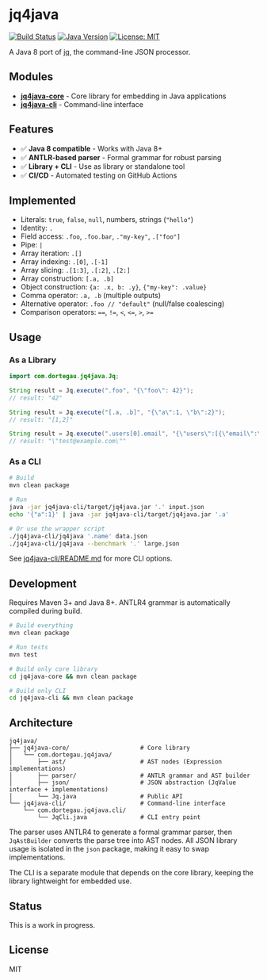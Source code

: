 # jq4java

[![Build Status](https://github.com/dortegau/jq4java/actions/workflows/test.yml/badge.svg)](https://github.com/dortegau/jq4java/actions)
[![Java Version](https://img.shields.io/badge/Java-8%2B-blue)](https://www.oracle.com/java/)
[![License: MIT](https://img.shields.io/badge/License-MIT-yellow.svg)](https://opensource.org/licenses/MIT)

A Java 8 port of [jq](https://jqlang.github.io/jq/), the command-line JSON processor.

## Modules

- **[jq4java-core](jq4java-core/)** - Core library for embedding in Java applications
- **[jq4java-cli](jq4java-cli/)** - Command-line interface

## Features

- ✅ **Java 8 compatible** - Works with Java 8+
- ✅ **ANTLR-based parser** - Formal grammar for robust parsing
- ✅ **Library + CLI** - Use as library or standalone tool
- ✅ **CI/CD** - Automated testing on GitHub Actions

## Implemented

- Literals: `true`, `false`, `null`, numbers, strings (`"hello"`)
- Identity: `.`
- Field access: `.foo`, `.foo.bar`, `."my-key"`, `.["foo"]`
- Pipe: `|`
- Array iteration: `.[]`
- Array indexing: `.[0]`, `.[-1]`
- Array slicing: `.[1:3]`, `.[:2]`, `.[2:]`
- Array construction: `[.a, .b]`
- Object construction: `{a: .x, b: .y}`, `{"my-key": .value}`
- Comma operator: `.a, .b` (multiple outputs)
- Alternative operator: `.foo // "default"` (null/false coalescing)
- Comparison operators: `==`, `!=`, `<`, `<=`, `>`, `>=`

## Usage

### As a Library

```java
import com.dortegau.jq4java.Jq;

String result = Jq.execute(".foo", "{\"foo\": 42}");
// result: "42"

String result = Jq.execute("[.a, .b]", "{\"a\":1, \"b\":2}");
// result: "[1,2]"

String result = Jq.execute(".users[0].email", "{\"users\":[{\"email\":\"test@example.com\"}]}");
// result: "\"test@example.com\""
```

### As a CLI

```bash
# Build
mvn clean package

# Run
java -jar jq4java-cli/target/jq4java.jar '.' input.json
echo '{"a":1}' | java -jar jq4java-cli/target/jq4java.jar '.a'

# Or use the wrapper script
./jq4java-cli/jq4java '.name' data.json
./jq4java-cli/jq4java --benchmark '.' large.json
```

See [jq4java-cli/README.md](jq4java-cli/README.md) for more CLI options.

## Development

Requires Maven 3+ and Java 8+. ANTLR4 grammar is automatically compiled during build.

```bash
# Build everything
mvn clean package

# Run tests
mvn test

# Build only core library
cd jq4java-core && mvn clean package

# Build only CLI
cd jq4java-cli && mvn clean package
```

## Architecture

```
jq4java/
├── jq4java-core/                    # Core library
│   └── com.dortegau.jq4java/
│       ├── ast/                     # AST nodes (Expression implementations)
│       ├── parser/                  # ANTLR grammar and AST builder
│       ├── json/                    # JSON abstraction (JqValue interface + implementations)
│       └── Jq.java                  # Public API
└── jq4java-cli/                     # Command-line interface
    └── com.dortegau.jq4java.cli/
        └── JqCli.java               # CLI entry point
```

The parser uses ANTLR4 to generate a formal grammar parser, then `JqAstBuilder` converts the parse tree into AST nodes. All JSON library usage is isolated in the `json` package, making it easy to swap implementations.

The CLI is a separate module that depends on the core library, keeping the library lightweight for embedded use.

## Status

This is a work in progress.

## License

MIT

